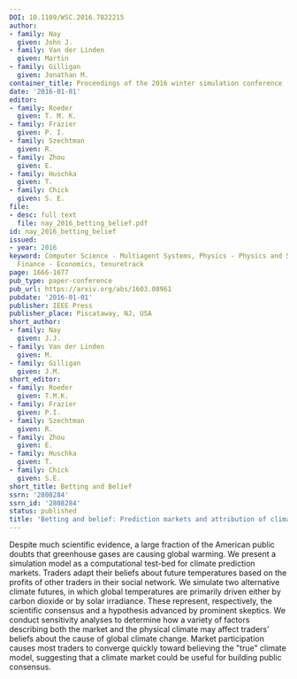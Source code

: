 ```yaml
---
DOI: 10.1109/WSC.2016.7822215
author:
- family: Nay
  given: John J.
- family: Van der Linden
  given: Martin
- family: Gilligan
  given: Jonathan M.
container_title: Proceedings of the 2016 winter simulation conference
date: '2016-01-01'
editor:
- family: Roeder
  given: T. M. K.
- family: Frazier
  given: P. I.
- family: Szechtman
  given: R.
- family: Zhou
  given: E.
- family: Huschka
  given: T.
- family: Chick
  given: S. E.
file:
- desc: full text
  file: nay_2016_betting_belief.pdf
id: nay_2016_betting_belief
issued:
- year: 2016
keyword: Computer Science - Multiagent Systems, Physics - Physics and Society, Quantitative
  Finance - Economics, tenuretrack
page: 1666-1677
pub_type: paper-conference
pub_url: https://arxiv.org/abs/1603.08961
pubdate: '2016-01-01'
publisher: IEEE Press
publisher_place: Piscataway, NJ, USA
short_author:
- family: Nay
  given: J.J.
- family: Van der Linden
  given: M.
- family: Gilligan
  given: J.M.
short_editor:
- family: Roeder
  given: T.M.K.
- family: Frazier
  given: P.I.
- family: Szechtman
  given: R.
- family: Zhou
  given: E.
- family: Huschka
  given: T.
- family: Chick
  given: S.E.
short_title: Betting and Belief
ssrn: '2808284'
ssrn_id: '2808284'
status: published
title: 'Betting and belief: Prediction markets and attribution of climate change'
---
```

Despite much scientific evidence, a large fraction of the American public doubts that greenhouse gases are causing global warming. We present a simulation model as a computational test-bed for climate prediction markets. Traders adapt their beliefs about future temperatures based on the profits of other traders in their social network. We simulate two alternative climate futures, in which global temperatures are primarily driven either by carbon dioxide or by solar irradiance. These represent, respectively, the scientific consensus and a hypothesis advanced by prominent skeptics. We conduct sensitivity analyses to determine how a variety of factors describing both the market and the physical climate may affect traders&#8217; beliefs about the cause of global climate change. Market participation causes most traders to converge quickly toward believing the &quot;true&quot; climate model, suggesting that a climate market could be useful for building public consensus.
